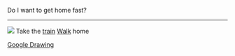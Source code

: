 Do I want to get home fast?

---
![](https://encrypted-tbn0.gstatic.com/images?q=tbn:ANd9GcR1M4AFuhU_aC1C9ciFYI3KTCvaOHKkmEjRbLEBIP9Kk75I2x72rA&s)
Take the [train](train.md)
[Walk](Walk.md) home

[Google Drawing](https://docs.google.com/drawings/d/1pzXtB6JpbkA5WnJwUniNIg5WjlIaX7U05cAj3FTJUn4/edit)